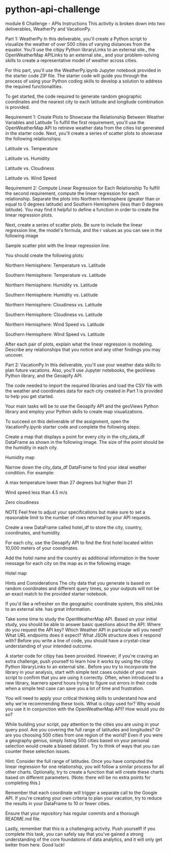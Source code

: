# python-api-challenge
module 6 Challenge - APIs
Instructions
This activity is broken down into two deliverables, WeatherPy and VacationPy.

Part 1: WeatherPy
In this deliverable, you'll create a Python script to visualize the weather of over 500 cities of varying distances from the equator. You'll use the citipy Python libraryLinks to an external site., the OpenWeatherMap APILinks to an external site., and your problem-solving skills to create a representative model of weather across cities.

For this part, you'll use the WeatherPy.ipynb Jupyter notebook provided in the starter code ZIP file. The starter code will guide you through the process of using your Python coding skills to develop a solution to address the required functionalities.

To get started, the code required to generate random geographic coordinates and the nearest city to each latitude and longitude combination is provided.

Requirement 1: Create Plots to Showcase the Relationship Between Weather Variables and Latitude
To fulfill the first requirement, you'll use the OpenWeatherMap API to retrieve weather data from the cities list generated in the starter code. Next, you'll create a series of scatter plots to showcase the following relationships:

Latitude vs. Temperature

Latitude vs. Humidity

Latitude vs. Cloudiness

Latitude vs. Wind Speed

Requirement 2: Compute Linear Regression for Each Relationship
To fulfill the second requirement, compute the linear regression for each relationship. Separate the plots into Northern Hemisphere (greater than or equal to 0 degrees latitude) and Southern Hemisphere (less than 0 degrees latitude). You may find it helpful to define a function in order to create the linear regression plots.

Next, create a series of scatter plots. Be sure to include the linear regression line, the model's formula, and the r values as you can see in the following image

Sample scatter plot with the linear regression line.

You should create the following plots:

Northern Hemisphere: Temperature vs. Latitude

Southern Hemisphere: Temperature vs. Latitude

Northern Hemisphere: Humidity vs. Latitude

Southern Hemisphere: Humidity vs. Latitude

Northern Hemisphere: Cloudiness vs. Latitude

Southern Hemisphere: Cloudiness vs. Latitude

Northern Hemisphere: Wind Speed vs. Latitude

Southern Hemisphere: Wind Speed vs. Latitude

After each pair of plots, explain what the linear regression is modeling. Describe any relationships that you notice and any other findings you may uncover.

Part 2: VacationPy
In this deliverable, you'll use your weather data skills to plan future vacations. Also, you'll use Jupyter notebooks, the geoViews Python library, and the Geoapify API.

The code needed to import the required libraries and load the CSV file with the weather and coordinates data for each city created in Part 1 is provided to help you get started.

Your main tasks will be to use the Geoapify API and the geoViews Python library and employ your Python skills to create map visualizations.

To succeed on this deliverable of the assignment, open the VacationPy.ipynb starter code and complete the following steps:

Create a map that displays a point for every city in the city_data_df DataFrame as shown in the following image. The size of the point should be the humidity in each city.

Humidity map

Narrow down the city_data_df DataFrame to find your ideal weather condition. For example:

A max temperature lower than 27 degrees but higher than 21

Wind speed less than 4.5 m/s

Zero cloudiness

NOTE
Feel free to adjust your specifications but make sure to set a reasonable limit to the number of rows returned by your API requests.

Create a new DataFrame called hotel_df to store the city, country, coordinates, and humidity.

For each city, use the Geoapify API to find the first hotel located within 10,000 meters of your coordinates.

Add the hotel name and the country as additional information in the hover message for each city on the map as in the following image:

Hotel map

Hints and Considerations
The city data that you generate is based on random coordinates and different query times, so your outputs will not be an exact match to the provided starter notebook.

If you'd like a refresher on the geographic coordinate system, this siteLinks to an external site. has great information.

Take some time to study the OpenWeatherMap API. Based on your initial study, you should be able to answer basic questions about the API: Where do you request the API key? Which Weather API in particular will you need? What URL endpoints does it expect? What JSON structure does it respond with? Before you write a line of code, you should have a crystal-clear understanding of your intended outcome.

A starter code for citipy has been provided. However, if you're craving an extra challenge, push yourself to learn how it works by using the citipy Python libraryLinks to an external site.. Before you try to incorporate the library in your analysis, start with simple test cases outside of your main script to confirm that you are using it correctly. Often, when introduced to a new library, learners spend hours trying to figure out errors in their code when a simple test case can save you a lot of time and frustration.

You will need to apply your critical thinking skills to understand how and why we're recommending these tools. What is citipy used for? Why would you use it in conjunction with the OpenWeatherMap API? How would you do so?

While building your script, pay attention to the cities you are using in your query pool. Are you covering the full range of latitudes and longitudes? Or are you choosing 500 cities from one region of the world? Even if you were a geography genius, simply listing 500 cities based on your personal selection would create a biased dataset. Try to think of ways that you can counter these selection issues.

Hint: Consider the full range of latitudes.
Once you have computed the linear regression for one relationship, you will follow a similar process for all other charts. Optionally, try to create a function that will create these charts based on different parameters. (Note: there will be no extra points for completing this.)

Remember that each coordinate will trigger a separate call to the Google API. If you're creating your own criteria to plan your vacation, try to reduce the results in your DataFrame to 10 or fewer cities.

Ensure that your repository has regular commits and a thorough README.md file.

Lastly, remember that this is a challenging activity. Push yourself! If you complete this task, you can safely say that you've gained a strong understanding of the core foundations of data analytics, and it will only get better from here. Good luck!
